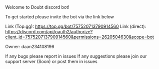 Welcome to Doubt discord bot!

To get started please invite the bot via the link below

Link (Top.gg): https://top.gg/bot/757520713790914560
Link (direct): https://discord.com/api/oauth2/authorize?client_id=757520713790914560&permissions=2620504630&scope=bot

Owner: daan2341#8196

If any bugs please report in issues
If any suggestions please join our support server (Soon) or post them in issues

